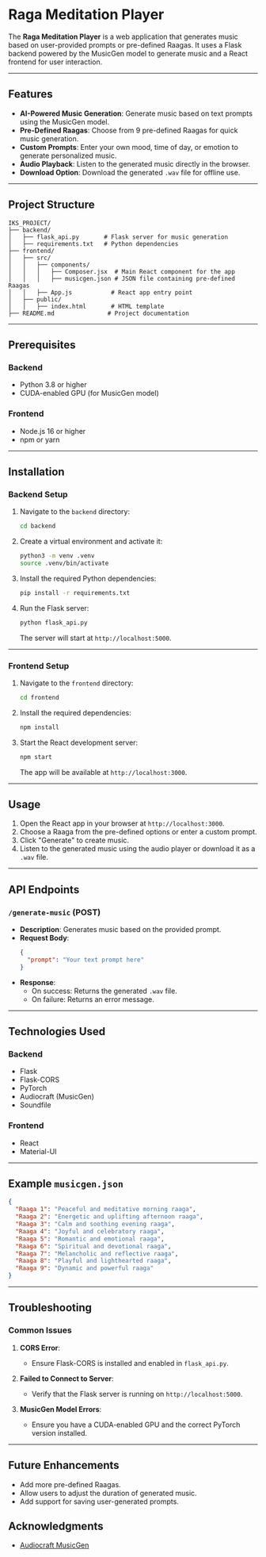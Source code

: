 # Raga Meditation Player

The **Raga Meditation Player** is a web application that generates music based on user-provided prompts or pre-defined Raagas. It uses a Flask backend powered by the MusicGen model to generate music and a React frontend for user interaction.

---

## Features

- **AI-Powered Music Generation**: Generate music based on text prompts using the MusicGen model.
- **Pre-Defined Raagas**: Choose from 9 pre-defined Raagas for quick music generation.
- **Custom Prompts**: Enter your own mood, time of day, or emotion to generate personalized music.
- **Audio Playback**: Listen to the generated music directly in the browser.
- **Download Option**: Download the generated `.wav` file for offline use.

---

## Project Structure

```
IKS_PROJECT/
├── backend/
│   ├── flask_api.py       # Flask server for music generation
│   ├── requirements.txt   # Python dependencies
├── frontend/
│   ├── src/
│   │   ├── components/
│   │   │   ├── Composer.jsx  # Main React component for the app
│   │   │   ├── musicgen.json # JSON file containing pre-defined Raagas
│   │   ├── App.js           # React app entry point
│   ├── public/
│   │   ├── index.html       # HTML template
├── README.md               # Project documentation
```

---

## Prerequisites

### Backend
- Python 3.8 or higher
- CUDA-enabled GPU (for MusicGen model)

### Frontend
- Node.js 16 or higher
- npm or yarn

---

## Installation

### Backend Setup

1. Navigate to the `backend` directory:
   ```bash
   cd backend
   ```

2. Create a virtual environment and activate it:
   ```bash
   python3 -m venv .venv
   source .venv/bin/activate
   ```

3. Install the required Python dependencies:
   ```bash
   pip install -r requirements.txt
   ```

4. Run the Flask server:
   ```bash
   python flask_api.py
   ```

   The server will start at `http://localhost:5000`.

---

### Frontend Setup

1. Navigate to the `frontend` directory:
   ```bash
   cd frontend
   ```

2. Install the required dependencies:
   ```bash
   npm install
   ```

3. Start the React development server:
   ```bash
   npm start
   ```

   The app will be available at `http://localhost:3000`.

---

## Usage

1. Open the React app in your browser at `http://localhost:3000`.
2. Choose a Raaga from the pre-defined options or enter a custom prompt.
3. Click "Generate" to create music.
4. Listen to the generated music using the audio player or download it as a `.wav` file.

---

## API Endpoints

### `/generate-music` (POST)
- **Description**: Generates music based on the provided prompt.
- **Request Body**:
  ```json
  {
    "prompt": "Your text prompt here"
  }
  ```
- **Response**:
  - On success: Returns the generated `.wav` file.
  - On failure: Returns an error message.

---

## Technologies Used

### Backend
- Flask
- Flask-CORS
- PyTorch
- Audiocraft (MusicGen)
- Soundfile

### Frontend
- React
- Material-UI

---

## Example `musicgen.json`

```json
{
  "Raaga 1": "Peaceful and meditative morning raaga",
  "Raaga 2": "Energetic and uplifting afternoon raaga",
  "Raaga 3": "Calm and soothing evening raaga",
  "Raaga 4": "Joyful and celebratory raaga",
  "Raaga 5": "Romantic and emotional raaga",
  "Raaga 6": "Spiritual and devotional raaga",
  "Raaga 7": "Melancholic and reflective raaga",
  "Raaga 8": "Playful and lighthearted raaga",
  "Raaga 9": "Dynamic and powerful raaga"
}
```

---

## Troubleshooting

### Common Issues
1. **CORS Error**:
   - Ensure Flask-CORS is installed and enabled in `flask_api.py`.

2. **Failed to Connect to Server**:
   - Verify that the Flask server is running on `http://localhost:5000`.

3. **MusicGen Model Errors**:
   - Ensure you have a CUDA-enabled GPU and the correct PyTorch version installed.

---

## Future Enhancements

- Add more pre-defined Raagas.
- Allow users to adjust the duration of generated music.
- Add support for saving user-generated prompts.

## Acknowledgments

- [Audiocraft MusicGen](https://github.com/facebookresearch/audiocraft)
